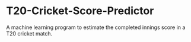 # T20-Cricket-Score-Predictor
A machine learning program to estimate the completed innings score in a T20 cricket match.
